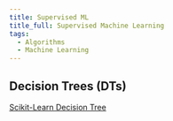 ```yaml
---
title: Supervised ML
title_full: Supervised Machine Learning
tags:
  - Algorithms
  - Machine Learning
---
```


## Decision Trees (DTs)

[Scikit-Learn Decision Tree](https://scikit-learn.org/stable/modules/tree.html)